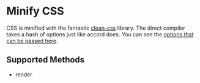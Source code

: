 # Minify CSS
CSS is minified with the fantastic [clean-css](https://github.com/GoalSmashers/clean-css) library. The direct compiler takes a hash of options just like accord does. You can see the [options that can be passed here](https://github.com/GoalSmashers/clean-css#how-to-use-clean-css-programmatically).

## Supported Methods
 - render
